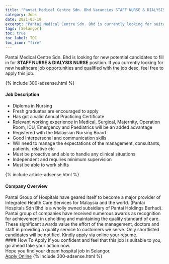 ```yaml
---
title: "Pantai Medical Centre Sdn. Bhd Vacancies STAFF NURSE & DIALYSIS NURSE" 
category: Jobs 
date: 2021-03-19 
excerpt: "Pantai Medical Centre Sdn. Bhd is currently looking for suitable person to fill in the STAFF NURSE & DIALYSIS NURSE which positioned at Selangor" 
tags: [Selangor] 
toc: true 
toc_label: TOC 
toc_icon: "fire" 
--- 
```


<p>Pantai Medical Centre Sdn. Bhd is looking for new potential candidates to fill in for <b>STAFF NURSE & DIALYSIS NURSE</b> position. If you currently looking for new healthcare job opportunities and qualified with the job desc, feel free to apply this job.
</p>{% include 300-adsense.html %} 
<div><div><h4>Job Description</h4></div><div><div><span><div><ul><li>Diploma in Nursing</li><li>Fresh graduates are encouraged to apply</li><li>Has got a valid Annual Practicing Certificate</li><li>Relevant working experience in Medical, Surgical, Maternity, Operation Room, ICU, Emergency and Paediatrics will be an added advantage</li><li>Registered with the Malaysian Nursing Board</li><li>Good interpersonal and communication skills</li><li>Will need to manage the expectations of the management, consultants, patients, relative etc</li><li>Must be proactive and able to handle any clinical situations</li><li>Independent and requires minimum supervision</li><li>Must be able to work shifts</li></ul></div></span></div></div></div> 
{% include article-adsense.html %} 
<div><div><h4>Company Overview</h4></div><div><div><span><div><div>Pantai Group of Hospitals have geared itself to become a major provider of Integrated Health Care Services for Malaysia and the world. (Pantai Hospitals Sdn Bhd is a wholly owned subsidiary of Pantai Holdings Berhad). Pantai group of companies have received numerous awards as recognition for achievement in upholding and maintaining the quality standard of care. These significant awards value the effort of the management, doctors and staff in providing a quality service to customers we serve. Only shortlisted candidates will be notified. Kindly apply via online your resume.</div></div></span></div></div></div> 
#### How To Apply 
If you confident and feel that this job is suitable to you, go ahead take your action now. <br/> 
Hope you find your dream hospital job in Selangor. <br/> 
<a href="https://www.jobstreet.com.my/en/job/staff-nurse-dialysis-nurse-4511268?jobId=jobstreet-my-job-4511268" class="btn btn--warning" target="_blank" rel="nofollow noopenner">Apply Online</a> 
{% include 300-adsense.html %} 